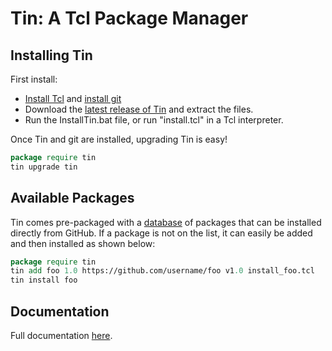 # Tin: A Tcl Package Manager

## Installing Tin

First install: 
* [Install Tcl](https://www.activestate.com/products/tcl/) and [install git](https://git-scm.com/book/en/v2/Getting-Started-Installing-Git)
* Download the [latest release of Tin](https://github.com/ambaker1/Tin/releases) and extract the files.
* Run the InstallTin.bat file, or run "install.tcl" in a Tcl interpreter.

Once Tin and git are installed, upgrading Tin is easy!
```tcl
package require tin
tin upgrade tin
```

## Available Packages

Tin comes pre-packaged with a [database](tinlist.tcl) of packages that can be installed directly from GitHub.
If a package is not on the list, it can easily be added and then installed as shown below:
```tcl
package require tin
tin add foo 1.0 https://github.com/username/foo v1.0 install_foo.tcl
tin install foo
```

## Documentation

Full documentation [here](https://raw.githubusercontent.com/ambaker1/Tin/main/doc/tin.pdf).
